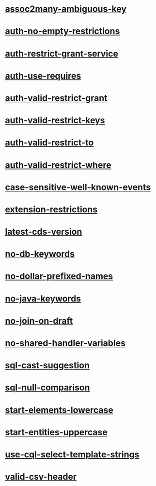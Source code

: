# [assoc2many-ambiguous-key](assoc2many-ambiguous-key)
# [auth-no-empty-restrictions](auth-no-empty-restrictions)
# [auth-restrict-grant-service](auth-restrict-grant-service)
# [auth-use-requires](auth-use-requires)
# [auth-valid-restrict-grant](auth-valid-restrict-grant)
# [auth-valid-restrict-keys](auth-valid-restrict-keys)
# [auth-valid-restrict-to](auth-valid-restrict-to)
# [auth-valid-restrict-where](auth-valid-restrict-where)
# [case-sensitive-well-known-events](case-sensitive-well-known-events)
# [extension-restrictions](extension-restrictions)
# [latest-cds-version](latest-cds-version)
# [no-db-keywords](no-db-keywords)
# [no-dollar-prefixed-names](no-dollar-prefixed-names)
# [no-java-keywords](no-java-keywords)
# [no-join-on-draft](no-join-on-draft)
# [no-shared-handler-variables](no-shared-handler-variables)
# [sql-cast-suggestion](sql-cast-suggestion)
# [sql-null-comparison](sql-null-comparison)
# [start-elements-lowercase](start-elements-lowercase)
# [start-entities-uppercase](start-entities-uppercase)
# [use-cql-select-template-strings](use-cql-select-template-strings)
# [valid-csv-header](valid-csv-header)